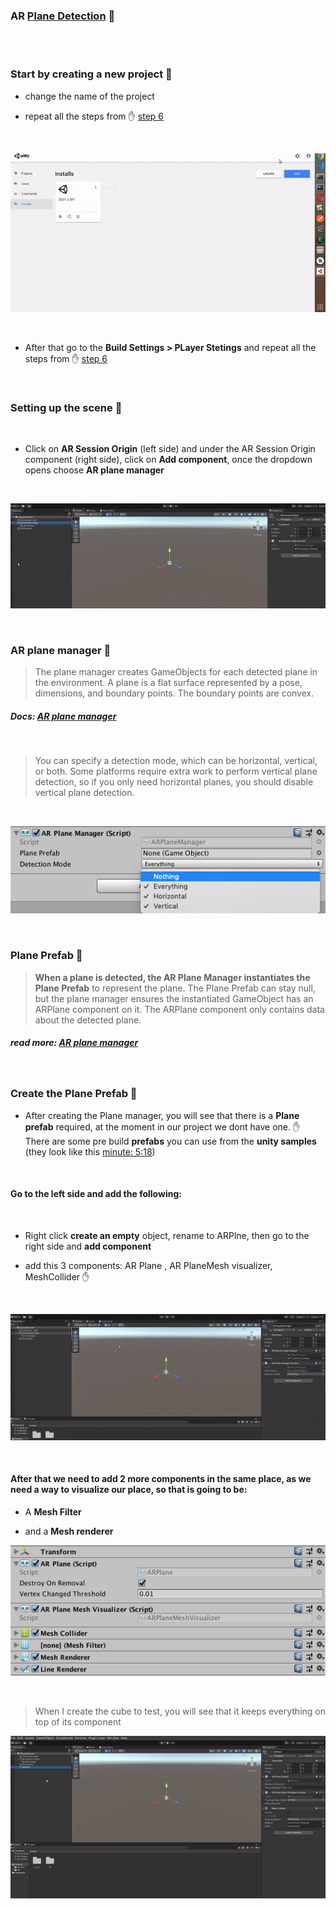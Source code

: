 ### AR [Plane Detection](https://youtu.be/uWWiYfPTUtU) 🥭

<br>
<br>

### Start by creating a new project 🌻

- change the name of the project

- repeat all the steps from ✋ [step 6](./6__AR-foundation.md)

<br>

[<img src="./read-img/create-a-project.gif"/>]()

<br>

- After that go to the **Build Settings > PLayer Stetings** and repeat all the steps from ✋ [step 6](./6__AR-foundation.md)

<br>

### Setting up the scene 🍭

<br>

- Click on **AR Session Origin** (left side) and under the AR Session Origin component (right side), click on **Add component**, once the dropdown opens choose **AR plane manager**

<br>

[<img src="./read-img/plane-manager.gif"/>]()

<br>

### AR plane manager 🍰

> The plane manager creates GameObjects for each detected plane in the environment. A plane is a flat surface represented by a pose, dimensions, and boundary points. The boundary points are convex.

##### Docs: [AR plane manager](https://docs.unity3d.com/Packages/com.unity.xr.arfoundation@4.0/manual/plane-manager.html)

<br>

> You can specify a detection mode, which can be horizontal, vertical, or both. Some platforms require extra work to perform vertical plane detection, so if you only need horizontal planes, you should disable vertical plane detection.

<br>

[<img src="./read-img/ar-plane-manager-detection-mode.png"/>]()

<br>

### Plane Prefab 🍰

> **When a plane is detected, the AR Plane Manager instantiates the Plane Prefab** to represent the plane. The Plane Prefab can stay null, but the plane manager ensures the instantiated GameObject has an ARPlane component on it. The ARPlane component only contains data about the detected plane.

##### read more: [AR plane manager](https://docs.unity3d.com/Packages/com.unity.xr.arfoundation@4.0/manual/plane-manager.html)

<br>

### Create the Plane Prefab 🍰

- After creating the Plane manager, you will see that there is a **Plane prefab** required, at the moment in our project we dont have one. ✋ There are some pre build **prefabs** you can use from the **unity samples** (they look like this [minute: 5:18](https://youtu.be/uWWiYfPTUtU?t=318))

<br>

#### Go to the left side and add the following:

<br>

- Right click **create an empty** object, rename to ARPlne, then go to the right side and **add component**

- add this 3 components: AR Plane , AR PlaneMesh visualizer, MeshCollider ✋

<br>

[<img src="./read-img/ARPlane_ARPlaneMesh_MeshCollider.gif"/>]()

<br>

#### After that we need to add 2 more components in the same place, as we need a way to visualize our place, so that is going to be:

- A **Mesh Filter**

- and a **Mesh renderer**

[<img src="./read-img/ar-default-plane1.png"/>]()

<br>

> When I create the cube to test, you will see that it keeps everything on top of its component

[<img src="./read-img/meshFilter__MeshRenderer.gif"/>]()

<br>
